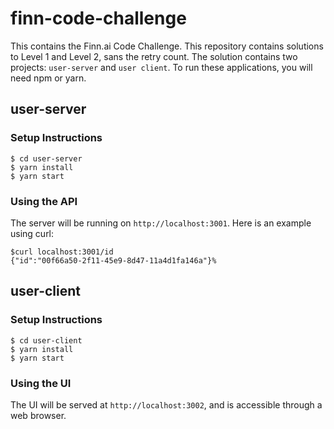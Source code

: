 # finn-code-challenge

This contains the Finn.ai Code Challenge. This repository contains solutions to Level 1 and Level 2, sans the retry count. The solution contains two projects: `user-server` and `user client`. To run these applications, you will need npm or yarn.

## user-server
### Setup Instructions
```
$ cd user-server
$ yarn install
$ yarn start
```
### Using the API
The server will be running on `http://localhost:3001`. Here is an example using curl:
```
$curl localhost:3001/id
{"id":"00f66a50-2f11-45e9-8d47-11a4d1fa146a"}%
```

## user-client
### Setup Instructions
```
$ cd user-client
$ yarn install
$ yarn start
```
### Using the UI
The UI will be served at `http://localhost:3002`, and is accessible through a web browser.